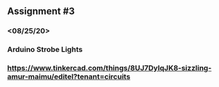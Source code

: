 ## Assignment #3
### <Rojien Mancao>
### <08/25/20>
### Arduino Strobe Lights

### https://www.tinkercad.com/things/8UJ7DyIqJK8-sizzling-amur-maimu/editel?tenant=circuits